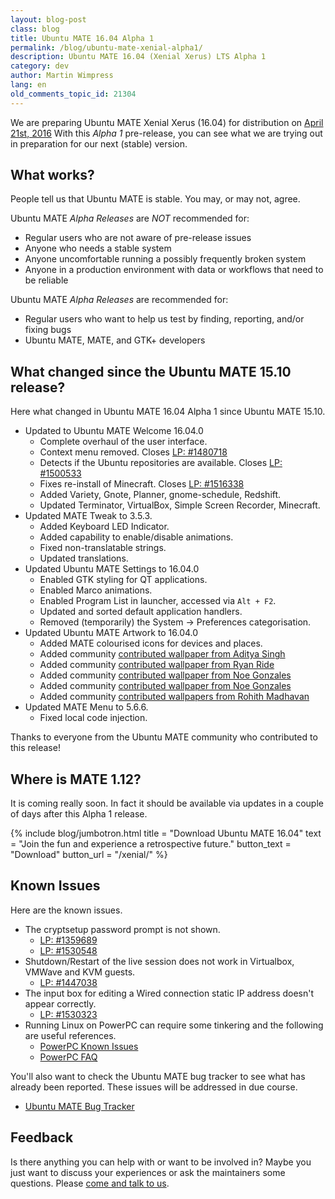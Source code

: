 ```yaml
---
layout: blog-post
class: blog
title: Ubuntu MATE 16.04 Alpha 1
permalink: /blog/ubuntu-mate-xenial-alpha1/
description: Ubuntu MATE 16.04 (Xenial Xerus) LTS Alpha 1
category: dev
author: Martin Wimpress
lang: en
old_comments_topic_id: 21304
---
```


We are preparing Ubuntu MATE Xenial Xerus (16.04) for distribution on
[April 21st, 2016](https://wiki.ubuntu.com/XenialXerus/ReleaseSchedule)
With this *Alpha 1* pre-release, you can see what we are trying out in
preparation for our next (stable) version.

## What works?

People tell us that Ubuntu MATE is stable. You may, or may not, agree.

Ubuntu MATE *Alpha Releases* are *NOT* recommended for:

  * Regular users who are not aware of pre-release issues
  * Anyone who needs a stable system
  * Anyone uncomfortable running a possibly frequently broken system
  * Anyone in a production environment with data or workflows that need to be reliable

Ubuntu MATE *Alpha Releases* are recommended for:

  * Regular users who want to help us test by finding, reporting, and/or fixing bugs
  * Ubuntu MATE, MATE, and GTK+ developers

## What changed since the Ubuntu MATE 15.10 release?

Here what changed in Ubuntu MATE 16.04 Alpha 1 since Ubuntu MATE 15.10.

  * Updated to Ubuntu MATE Welcome 16.04.0
    * Complete overhaul of the user interface.
    * Context menu removed. Closes [LP: #1480718](https://bugs.launchpad.net/bugs/1480718)
    * Detects if the Ubuntu repositories are available. Closes [LP: #1500533](https://bugs.launchpad.net/bugs/1500533)
    * Fixes re-install of Minecraft. Closes [LP: #1516338](https://bugs.launchpad.net/bugs/1516338)
    * Added Variety, Gnote, Planner, gnome-schedule, Redshift.
    * Updated Terminator, VirtualBox, Simple Screen Recorder, Minecraft.
  * Updated MATE Tweak to 3.5.3.
    * Added Keyboard LED Indicator.
    * Added capability to enable/disable animations.
    * Fixed non-translatable strings.
    * Updated translations.
  * Updated Ubuntu MATE Settings to 16.04.0
    * Enabled GTK styling for QT applications.
    * Enabled Marco animations.
    * Enabled Program List in launcher, accessed via `Alt + F2`.
    * Updated and sorted default application handlers.
    * Removed (temporarily) the System -> Preferences categorisation.
  * Updated Ubuntu MATE Artwork to 16.04.0
    * Added MATE colourised icons for devices and places.
    * Added community [contributed wallpaper from Aditya Singh](https://ubuntu-mate.community/t/mate-wallpapers/3048)
    * Added community [contributed wallpaper from Ryan Ride](https://ubuntu-mate.community/t/heres-my-first-all-original-wallpaper/597)
    * Added community [contributed wallpaper from Noe Gonzales](https://ubuntu-mate.community/t/wallpaper-city-chill/2899)
    * Added community [contributed wallpaper from Noe Gonzales](https://ubuntu-mate.community/t/wallpaper-beach-vibes/2900)
    * Added community [contributed wallpapers from Rohith Madhavan](https://ubuntu-mate.community/t/ubuntu-mate-wallpapers/965/8)
  * Updated MATE Menu to 5.6.6.
    * Fixed local code injection.

Thanks to everyone from the Ubuntu MATE community who contributed to
this release!

## Where is MATE 1.12?

It is coming really soon. In fact it should be available via updates in
a couple of days after this Alpha 1 release.

{% include blog/jumbotron.html
    title = "Download Ubuntu MATE 16.04"
    text = "Join the fun and experience a retrospective future."
    button_text = "Download"
    button_url = "/xenial/"
%}

## Known Issues

Here are the known issues.

  * The cryptsetup password prompt is not shown.
    * [LP: #1359689](https://bugs.launchpad.net/bugs/1359689)
    * [LP: #1530548](https://bugs.launchpad.net/bugs/1530548)
  * Shutdown/Restart of the live session does not work in Virtualbox, VMWave and KVM guests.
    * [LP: #1447038](https://bugs.launchpad.net/bugs/1447038)
  * The input box for editing a Wired connection static IP address doesn't appear correctly.
    * [LP: #1530323](https://bugs.launchpad.net/bugs/1530323)
  * Running Linux on PowerPC can require some tinkering and the following are useful references.
    * [PowerPC Known Issues](https://wiki.ubuntu.com/PowerPCKnownIssues)
    * [PowerPC FAQ](https://wiki.ubuntu.com/PowerPCFAQ)

You'll also want to check the Ubuntu MATE bug tracker to see what has already
been reported. These issues will be addressed in due course.

  * [Ubuntu MATE Bug Tracker](https://bugs.launchpad.net/ubuntu-mate)

## Feedback

Is there anything you can help with or want to be involved in? Maybe you just
want to discuss your experiences or ask the maintainers some questions. Please
[come and talk to us](https://ubuntu-mate.community/).
